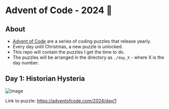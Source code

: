 # Advent of Code - 2024 🎄
## About
- <a href='https://adventofcode.com/2024'>Advent of Code</a> are a series of coding puzzles that release yearly.
- Every day until Christmas, a new puzzle is unlocked.
- This repo will contain the puzzles I get the time to do.
- The puzzles will be arranged in the directory as `./day_X` - where X is the day number.

## Day 1: Historian Hysteria

![image](https://github.com/user-attachments/assets/9b63f042-4c56-4ceb-836a-42dfbfd11672)

Link to puzzle: https://adventofcode.com/2024/day/1
